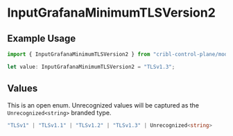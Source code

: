 # InputGrafanaMinimumTLSVersion2

## Example Usage

```typescript
import { InputGrafanaMinimumTLSVersion2 } from "cribl-control-plane/models/operations";

let value: InputGrafanaMinimumTLSVersion2 = "TLSv1.3";
```

## Values

This is an open enum. Unrecognized values will be captured as the `Unrecognized<string>` branded type.

```typescript
"TLSv1" | "TLSv1.1" | "TLSv1.2" | "TLSv1.3" | Unrecognized<string>
```